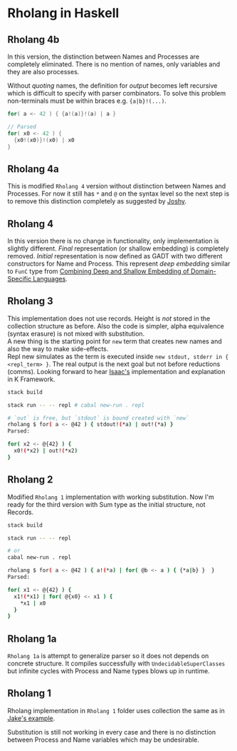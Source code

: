 # Rholang in Haskell

## Rholang 4b

In this version, the distinction between Names and Processes are completely eliminated. There is no mention of names, only variables and they are also processes.

Without _quoting_ names, the definition for _output_ becomes left recursive which is difficult to specify with parser combinators. To solve this problem non-terminals must be within braces e.g. `{a|b}!(...)`.

```scala
for( a <- 42 ) { {a!(a)}!(a) | a }

// Parsed
for( x0 <- 42 ) {
  {x0!(x0)}!(x0) | x0
}
```

## Rholang 4a

This is modified `Rholang 4` version without distinction between Names and Processes. For now it still has `*` and `@` on the syntax level so the next step is to remove this distinction completely as suggested by [Joshy](https://github.com/JoshOrndorff).

## Rholang 4

In this version there is no change in functionality, only implementation is slightly different.
_Final_ representation (or shallow embedding) is completely removed. _Initial_ representation is now defined as GADT with two different constructors for Name and Process. This represent _deep embedding_ similar to `FunC` type from [Combining Deep and Shallow Embedding of Domain-Specific Languages](http://www.cse.chalmers.se/~josefs/publications/deepshallow.pdf).

## Rholang 3

This implementation does not use records. Height is _not_ stored in the collection structure as before. Also the code is simpler, alpha equivalence (syntax erasure) is not mixed with substitution.  
A new thing is the starting point for `new` term that creates new names and also the way to make side-effects.  
Repl new simulates as the term is executed inside `new stdout, stderr in { <repl_term> }`. The real output is the next goal but not before reductions (comms). Looking forward to hear [Isaac's](https://github.com/Isaac-DeFrain/KFramework) implementation and explanation in K Framework.

```sh
stack build

stack run -- -- repl # cabal new-run . repl

# `out` is free, but `stdout` is bound created with `new`
rholang $ for( a <- @42 ) { stdout!(*a) | out!(*a) }
Parsed:

for( x2 <- @{42} ) {
  x0!(*x2) | out!(*x2)
}
```

## Rholang 2

Modified `Rholang 1` implementation with working substitution. Now I'm ready for the third version with Sum type as the initial structure, not Records.

```sh
stack build

stack run -- -- repl

# or
cabal new-run . repl

rholang $ for( a <- @42 ) { a!(*a) | for( @b <- a ) { {*a|b} }  }
Parsed:

for( x1 <- @{42} ) {
  x1!(*x1) | for( @{x0} <- x1 ) {
    *x1 | x0
  }
}
```

## Rholang 1a

`Rholang 1a` is attempt to generalize parser so it does not depends on concrete structure. It compiles successfully with `UndecidableSuperClasses` but infinite cycles with Process and Name types blows up in runtime.

## Rholang 1

Rholang implementation in `Rholang 1` folder uses collection the same as in [Jake's example](https://gist.github.com/Jake-Gillberg/d3b686f17df530395ac296810fcc1463).

Substitution is still not working in every case and there is no distinction between Process and Name variables which may be undesirable.

